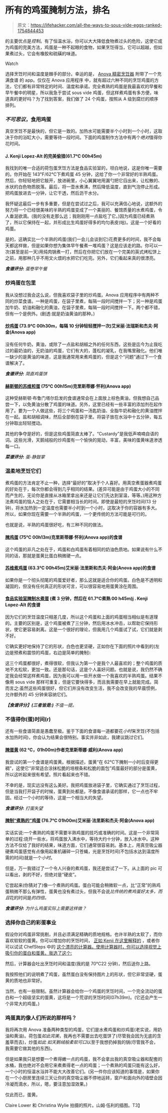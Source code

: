 # 所有的鸡蛋腌制方法，排名

> 原文：<https://lifehacker.com/all-the-ways-to-sous-vide-eggs-ranked-1754844453>

的主要优点是*控制*。有了恒温水浴，你可以大大降低食物煮过头的危险，这使它成为鸡蛋的完美方法，鸡蛋是一种不起眼的食物，如果烹饪得当，它可以超越，但如果煮过头，它会有橡胶和硫磺的味道。

Watch

选择烹饪时间和温度是棘手的部分。幸运的是， [Anova 精密烹饪器](http://anovaculinary.com/anova-precision-cooker/) 附带了一个充满食谱 的 app。仅仅在 Anova 应用程序 中，就有超过六种不同的烹饪鸡蛋的方法，它们都有非常特定的时间、温度和承诺。完全煮熟的鸡蛋是我最喜欢的早餐和早午餐中的明星，所以我急于尝试 sous vide 鸡蛋，但这样煮鸡蛋有多方便，味道真的更好吗？为了找到答案，我们做了 24 个鸡蛋，按照从 A 级到腐烂的顺序排列。

### *不可思议*，食用鸡蛋

真空烹饪不是最快的，但它是一致的。加热水可能需要半个小时到一个小时，这取决于你的浴缸大小，需要等待一段时间。下面的鸡蛋制作方法中有两个*绝对*值得你花时间。

#### J. Kenji Lopez-Alt 的完美偷猎(61.7℃ 00h45m)

我找到的唯一合适的荷包蛋烹饪方法是食品实验室的，坦白地说，这是你唯一需要的。你开始在 143℉/62℃下煮鸡蛋 45 分钟，这给了你一个非常好的半熟鸡蛋。然后，你轻轻地把它敲开，放进碗里，小心翼翼地用漏勺把它舀出来，让松散的、水状的白色物质脱落。最后，将一壶水煮沸，然后降低温度，直到气泡停止形成。把鸡蛋放进去一分钟，让它干透，然后沥干水分。

我怀疑这最后一步有多重要，但是在尝试过之后，我可以充满信心地说，这额外的努力将一个已经很美味的半熟的鸡蛋变成了一个美丽的、餐馆质量的水煮鸡蛋，令人垂涎欲滴。(我的没有走那么远；我刚刚用一点盐吃了它。)因为鸡蛋已经煮熟了，所以它保持在一起，并形成比生鸡蛋好得多的均匀表皮(咄)。这是一个好看的鸡蛋。

是的，这确实比一个半熟的鸡蛋(我们一会儿会谈到它)花费更多的时间，我不会每天都这样做，但是如果你想为集体早午餐煮一堆鸡蛋？这是应该走的路。你可以一次(甚至是前一天)用炖肉锅煮一打，然后在你把它们放在一个完美的英式烤松饼上之前，用那种几乎不用文火煨的水把它们吃完。另外，它们看起来真的很漂亮。

***食谱评分:*** *蛋卷早午餐*

### 炒鸡蛋在包里

我从没想过我会这么说，但我喜欢袋子里的炒鸡蛋。Anova 应用程序中有两种不同的炒菜食谱。一种是鸡蛋，在袋子里煮，每隔一段时间搅拌一下；另一种是鸡蛋加牛奶、奶油和融化的黄油，在袋子里煮，每隔一段时间搅拌一下。两个都不错，但有一个是例外。(剧透:就是奶油黄油的那种。)

#### [**炒鸡蛋**](http://recipes.anovaculinary.com/recipe/sous-vide-scrambled-eggs) **(73.9℃ 00h30m，每隔 10 分钟轻轻搅拌一次)艾米丽·法瑞斯和杰夫·阿金(Anova app)**

没有任何牛奶，黄油，或除了一点盐和胡椒之外的任何东西，这些是迄今为止我吃过的最奶油的，无奶油的鸡蛋，它们有大的，蓬松的凝乳，在我嘴里融化。他们唯一缺少的是黄油的味道，这是我通常用来煮鸡蛋的，但是这个“问题”通过下一个食谱解决了。

***食谱评分:*** *简直鸡蛋饼*

#### [**赫斯顿的苏维煎蛋**](http://recipes.anovaculinary.com/recipe/heston-s-sous-vide-scrambled-eggs) **(75℃ 00h15m)克里斯蒂娜·怀利(Anova app)**

这种受赫斯顿·布鲁门塔尔启发的食谱通常会在上面放上棕色黄油，但我想自己品尝一下，以免黄油分散了鸡蛋的味道。另外，这里已经有一些丰富的添加剂在起作用了。要为一个人做这些，将三个鸡蛋和一汤匙奶油、全脂牛奶和融化的黄油搅拌在一起。盐和胡椒调味，然后全部倒在袋子里。将袋子放在水浴中十五分钟，每五分钟取出轻轻搅动。

其他的争夺是好的，但是这些鸡蛋简直太棒了。“Custardy”是我低声喃喃自语的词。这些光滑，天鹅绒般的炒鸡蛋有一个愉快的晃动，丰富，美味的蛋黄味道渗透每一口。

***菜谱评分:*** *蛋-静鼓掌*

### 温柔地烹饪它们

煮鸡蛋的方法肯定不止一种，选择“最好的”取决于个人喜好。用真空煮蛋器煮鸡蛋的好处在于，每次你都会得到几乎相同的结果。(差异可能是由于鸡蛋大小的不同而产生的，无论你是直接从冰箱里拿出来还是让它们先达到室温，等等。)用这种方法煮鸡蛋的恼人之处在于，它需要相当长的时间。即使是最短的烹饪时间(13 分钟)，将水加热到一定温度也需要半小时到一个小时，这取决于你的容器有多大。所以，如果你现在需要一个半熟的鸡蛋，一个更传统的方法可能是可行的。

也就是说，半熟的鸡蛋很好吃，有三种不同的做法。

#### [**腌鸡蛋**](http://recipes.anovaculinary.com/recipe/sous-vide-egg) **(75℃ 00h13m)克里斯蒂娜·怀利(Anova app)的食谱**

这个鸡蛋的非凡之处在于，鸡蛋和白鸡蛋有着相同的奶油色质地。如果说有什么不同的话，那就是蛋黄比蛋白稍微硬一点。

#### [**苏维煮鸡蛋**](http://recipes.anovaculinary.com/recipe/sous-vide-soft-boiled-egg) **(63.3℃ 00h45m)艾米丽·法里斯和杰夫·阿金(Anova app)的食谱**

如果你是一个彻头彻尾的鸡蛋爱好者，那么这就是适合你的鸡蛋。白色是不透明和凝固的，但没有任何真正的形状可言，可以很容易地用蛋黄涂在周围。

#### [**食品实验室腌制水煮蛋**](http://www.seriouseats.com/recipes/2013/10/sous-vide-soft-boiled-eggs.html) **(煮 3 分钟，然后在 61.7℃煮熟 00 h45m)j . Kenji Lopez-Alt 的食谱**

因为它们的烹饪温度只相差几度，所以这个鸡蛋和上面的鸡蛋相当相似是有道理的。主要的区别是，这个鸡蛋被煮了三分钟，然后用冰水冲击，以帮助它保持形状，使它更容易剥离。这是一个很好的理论，但我用几个鸡蛋试了试，它们就是剥不好。

它确实更好地保持了它的形状，白色也更坚硬，正如你在下面的照片中看到的(左边是预煮和震惊的鸡蛋，右边是简单的腌制):

这三个鸡蛋都很好，煮得很软，但我认为第一个是我个人最喜欢的；整个鸡蛋的质地不太松软，更加一致。还是那句话，这是个人喜好问题。也就是说，我仍然不确定我会经常这样煮鸡蛋，因为我可以用一些开水做一个我喜欢的半熟鸡蛋。结果不像用 sous vide 那样可重复，但是它要快得多，而且我需要在早上就能完成。简而言之:虽然这些鸡蛋很好，但它们并没有改变生活，我不会改变我的早晨惯例，允许额外的 45 分钟来容纳它们。

***【食谱评分】(三者皆是:)*** *不值一提。*

### 不值得你(蛋)时间(r)

还有一些食谱简直是愚蠢至极。鉴于下面的食谱每一道都要花*小时*来烹饪(不包括水加热时间)，你会认为结果会很特别。事实并非如此，我建议跳过它们。

#### [**腌蛋黄**](http://recipes.anovaculinary.com/recipe/sous-vide-egg-yolk-with-crispy-bacon-strips) **(62 ℃，01h00m)作者克里斯蒂娜·威利(Anova app)**

我尝试的第一个食谱是鸡蛋黄。根据描述，蛋黄“在 62℃下腌制一小时后变得更稠”，这使它“非常适合涂抹松脆的培根条和松脆的面包”鸡蛋最好的部分是蛋黄，所以这听起来很有希望。照片看起来也不错。

不幸的是，现实远没有这么美好。我把鸡蛋放进袋子里，它确实通过了烹饪过程，但是当我打开袋子的时候，蛋黄到处都是。不像食谱承诺的那样，它一点也不牢固。经过一个小时的等待，这是一个相当大的失望。

***食谱评分:*** *打蛋失望*

#### [**腌制“煮熟的”鸡蛋**](http://recipes.anovaculinary.com/recipe/sous-vide-hardboiled-eggs) **(76.7℃ 01h00m)艾米丽·法里斯和杰夫·阿金(Anova app)**

实话实说:一个煮熟的鸡蛋不需要半熟鸡蛋的技巧或准确的时间。这是一个非常简单的过程:烧开一些水，将鸡蛋放入沸水中，等待大约十分钟，放入冰水中。这种方法不仅给了我好的结果，味道方面，它们通常很容易剥。基本上，用真空吸尘器硬煮鸡蛋感觉有点像用起重机碾碎一只苍蝇，光是烹饪时间(不包括水达到温度所需的时间)就是一个*小时*。

但是，万一我错过了一个令人兴奋的煮鸡蛋，我还是尝试了一下。从上面的 pic 可以看出，剥的不好，但绝对是“硬皮”。

它尝起来(你猜对了)像一个煮熟的鸡蛋。蛋白可能会稍微软一点，比“正常”的熟鸡蛋稍微不那么有弹性，蛋黄也没有煮过头，但我不会说*比传统的煮鸡蛋好太多，而且*花的时间是*的四倍。*

***食谱评分:*** *为什么鸡蛋实际上需要这样做？*

### **选择你自己的彩蛋事业**

假设你对鸡蛋非常挑剔，并且必须满足精确的质地规格。也许半熟的太软了，而你喜欢软软的蛋黄。你可以增加你的烹饪时间， [正如 Kenji 在这里解释的](http://www.seriouseats.com/2013/10/sous-vide-101-all-about-eggs.html) ，或者你可以试试 ChefSteps 中的 [这个漂亮的计算器。使用计算器时，你可以选择视觉上吸引你的蛋白和蛋黄。我选了这个:](https://www.chefsteps.com/activities/the-egg-calculator)

然后，计算器会吐出烹饪时间和温度(我的是 70℃22 分钟)，然后送你上路。

我按照他们的说明煮了鸡蛋，虽然蛋白没有保持图片上的形状，但它非常坚硬，蛋黄的质地也非常好。

当然，也有一些限制。虽然计算器会给你一个鸡蛋的烹饪时间，一个完全流动的蛋白和一个超级坚实的蛋黄，这将是一个荒谬的烹饪时间(07h39m)。(它还会产生一个非常大的鸡蛋。)

### 鸡蛋真的像人们所说的那样吗？

我将再次用 Anova 准备两种类型的鸡蛋，它们是水煮鸡蛋和炒鸡蛋(老实说，用奶油和黄油)。荷包蛋*如此完美*，我再也不需要出去吃蛋饼了(尽管我会因为无底的含羞草而去)，炒蛋*如此* *如天鹅绒般柔软可口*以至于我想扔掉我的锅(尽管我不会，我需要它做其他的东西)。

但是如果我只是想要一个煮得嫩一点的鸡蛋，我不会拿出我的真空吸尘器和配套的水桶，我也绝对不会用它来煮煮得老一点的鸡蛋；一个煮熟的鸡蛋只能有这么好，一个小时的恒温水浴并不能大大改善它们。(另一件你应该知道的事情是，如果你在一个小厨房里连续三天让你的真空吸尘器不停地运转，窗户和面向外的墙壁会因冷凝而滴水，所以，嗯，要注意加湿效果。)

仅此而已，蛋黄。

Claire Lower 和 Christina Wylie 拍摄的照片。山姆·伍利的插图。T3】